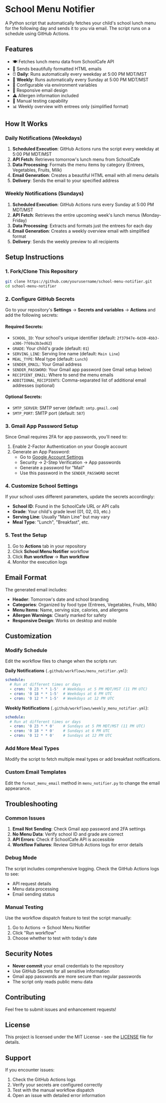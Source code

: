 # School Menu Notifier

A Python script that automatically fetches your child's school lunch menu for the following day and sends it to you via email. The script runs on a schedule using GitHub Actions.

## Features

- 🍽️ Fetches lunch menu data from SchoolCafe API
- 📧 Sends beautifully formatted HTML emails
- ⏰ **Daily**: Runs automatically every weekday at 5:00 PM MDT/MST
- 📅 **Weekly**: Runs automatically every Sunday at 5:00 PM MDT/MST
- 🔧 Configurable via environment variables
- 📱 Responsive email design
- ⚠️ Allergen information included
- 🧪 Manual testing capability
- 📊 Weekly overview with entrees only (simplified format)

## How It Works

### Daily Notifications (Weekdays)
1. **Scheduled Execution**: GitHub Actions runs the script every weekday at 5:00 PM MDT/MST
2. **API Fetch**: Retrieves tomorrow's lunch menu from SchoolCafe
3. **Data Processing**: Formats the menu items by category (Entrees, Vegetables, Fruits, Milk)
4. **Email Generation**: Creates a beautiful HTML email with all menu details
5. **Delivery**: Sends the email to your specified address

### Weekly Notifications (Sundays)
1. **Scheduled Execution**: GitHub Actions runs every Sunday at 5:00 PM MDT/MST
2. **API Fetch**: Retrieves the entire upcoming week's lunch menus (Monday-Friday)
3. **Data Processing**: Extracts and formats just the entrees for each day
4. **Email Generation**: Creates a weekly overview email with simplified format
5. **Delivery**: Sends the weekly preview to all recipients

## Setup Instructions

### 1. Fork/Clone This Repository

```bash
git clone https://github.com/yourusername/school-menu-notifier.git
cd school-menu-notifier
```

### 2. Configure GitHub Secrets

Go to your repository's **Settings** → **Secrets and variables** → **Actions** and add the following secrets:

#### Required Secrets:
- `SCHOOL_ID`: Your school's unique identifier (default: `2f37947e-6d30-4bb3-a306-7f69a3b3ed62`)
- `GRADE`: Your child's grade (default: `01`)
- `SERVING_LINE`: Serving line name (default: `Main Line`)
- `MEAL_TYPE`: Meal type (default: `Lunch`)
- `SENDER_EMAIL`: Your Gmail address
- `SENDER_PASSWORD`: Your Gmail app password (see Gmail setup below)
- `RECIPIENT_EMAIL`: Where to send the menu emails
- `ADDITIONAL_RECIPIENTS`: Comma-separated list of additional email addresses (optional)

#### Optional Secrets:
- `SMTP_SERVER`: SMTP server (default: `smtp.gmail.com`)
- `SMTP_PORT`: SMTP port (default: `587`)

### 3. Gmail App Password Setup

Since Gmail requires 2FA for app passwords, you'll need to:

1. Enable 2-Factor Authentication on your Google account
2. Generate an App Password:
   - Go to [Google Account Settings](https://myaccount.google.com/)
   - Security → 2-Step Verification → App passwords
   - Generate a password for "Mail"
   - Use this password in the `SENDER_PASSWORD` secret

### 4. Customize School Settings

If your school uses different parameters, update the secrets accordingly:

- **School ID**: Found in the SchoolCafe URL or API calls
- **Grade**: Your child's grade level (01, 02, 03, etc.)
- **Serving Line**: Usually "Main Line" but may vary
- **Meal Type**: "Lunch", "Breakfast", etc.

### 5. Test the Setup

1. Go to **Actions** tab in your repository
2. Click **School Menu Notifier** workflow
3. Click **Run workflow** → **Run workflow**
4. Monitor the execution logs

## Email Format

The generated email includes:

- **Header**: Tomorrow's date and school branding
- **Categories**: Organized by food type (Entrees, Vegetables, Fruits, Milk)
- **Menu Items**: Name, serving size, calories, and allergens
- **Allergen Warnings**: Clearly marked for safety
- **Responsive Design**: Works on desktop and mobile

## Customization

### Modify Schedule

Edit the workflow files to change when the scripts run:

**Daily Notifications** (`.github/workflows/menu_notifier.yml`):
```yaml
schedule:
  # Run at different times or days
  - cron: '0 23 * * 1-5'  # Weekdays at 5 PM MDT/MST (11 PM UTC)
  - cron: '0 18 * * 1-5'  # Weekdays at 6 PM UTC
  - cron: '0 12 * * 1-5'  # Weekdays at 12 PM UTC
```

**Weekly Notifications** (`.github/workflows/weekly_menu_notifier.yml`):
```yaml
schedule:
  # Run at different times or days
  - cron: '0 23 * * 0'    # Sundays at 5 PM MDT/MST (11 PM UTC)
  - cron: '0 18 * * 0'    # Sundays at 6 PM UTC
  - cron: '0 12 * * 0'    # Sundays at 12 PM UTC
```

### Add More Meal Types

Modify the script to fetch multiple meal types or add breakfast notifications.

### Custom Email Templates

Edit the `format_menu_email` method in `menu_notifier.py` to change the email appearance.

## Troubleshooting

### Common Issues

1. **Email Not Sending**: Check Gmail app password and 2FA settings
2. **No Menu Data**: Verify school ID and grade are correct
3. **API Errors**: Check if SchoolCafe API is accessible
4. **Workflow Failures**: Review GitHub Actions logs for error details

### Debug Mode

The script includes comprehensive logging. Check the GitHub Actions logs to see:
- API request details
- Menu data processing
- Email sending status

### Manual Testing

Use the workflow dispatch feature to test the script manually:
1. Go to Actions → School Menu Notifier
2. Click "Run workflow"
3. Choose whether to test with today's date

## Security Notes

- **Never commit** your email credentials to the repository
- Use GitHub Secrets for all sensitive information
- Gmail app passwords are more secure than regular passwords
- The script only reads public menu data

## Contributing

Feel free to submit issues and enhancement requests!

## License

This project is licensed under the MIT License - see the [LICENSE](LICENSE) file for details.

## Support

If you encounter issues:
1. Check the GitHub Actions logs
2. Verify your secrets are configured correctly
3. Test with the manual workflow dispatch
4. Open an issue with detailed error information
